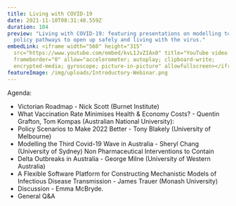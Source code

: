```yaml
---
title: Living with COVID-19
date: 2021-11-10T08:31:40.559Z
duration: 104
preview: "Living with COVID-19: featuring presentations on modelling to inform
  policy pathways to open up safely and living with the virus."
embedLink: <iframe width="560" height="315"
  src="https://www.youtube.com/embed/kvL1JvZIAx8" title="YouTube video player"
  frameborder="0" allow="accelerometer; autoplay; clipboard-write;
  encrypted-media; gyroscope; picture-in-picture" allowfullscreen></iframe>
featureImage: /img/uploads/Introductory-Webinar.png
---
```


Agenda:

* Victorian Roadmap - Nick Scott (Burnet Institute)
* What Vaccination Rate Minimises Health & Economy Costs? - Quentin Grafton, Tom Kompas (Australian National University):
* Policy Scenarios to Make 2022 Better - Tony Blakely (University of Melbourne)
* Modelling the Third Covid-19 Wave in Australia - Sheryl Chang (University of Sydney)
Non Pharmaceutical Interventions to Contain
* Delta Outbreaks in Australia - George Milne (University of Western Australia)
* A Flexible Software Platform for Constructing
Mechanistic Models of Infectious Disease Transmission - James Trauer (Monash University)
* Discussion - Emma McBryde.
* General Q&A